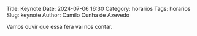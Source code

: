 Title: Keynote
Date: 2024-07-06 16:30
Category: horarios
Tags: horarios
Slug: keynote
Author: Camilo Cunha de Azevedo

Vamos ouvir que essa fera vai nos contar.